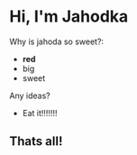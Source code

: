 # Hi, I'm Jahodka

Why is jahoda so sweet?:

* **red**
* big
* sweet


Any ideas?
* Eat it!!!!!!!
## Thats all!
